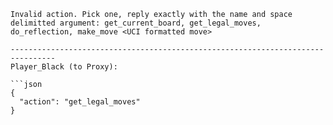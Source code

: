 ```
Invalid action. Pick one, reply exactly with the name and space delimitted argument: get_current_board, get_legal_moves, do_reflection, make_move <UCI formatted move>

--------------------------------------------------------------------------------
Player_Black (to Proxy):

```json
{
  "action": "get_legal_moves"
}
```